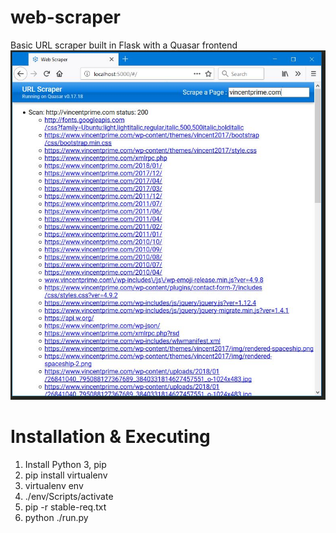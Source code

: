 # web-scraper
Basic URL scraper built in Flask with a Quasar frontend
![screenshot](https://raw.githubusercontent.com/vprime/web-scraper/master/screenshot.jpg)

# Installation & Executing
1. Install Python 3, pip
2. pip install virtualenv
3. virtualenv env
4. ./env/Scripts/activate
5. pip -r stable-req.txt
6. python ./run.py
